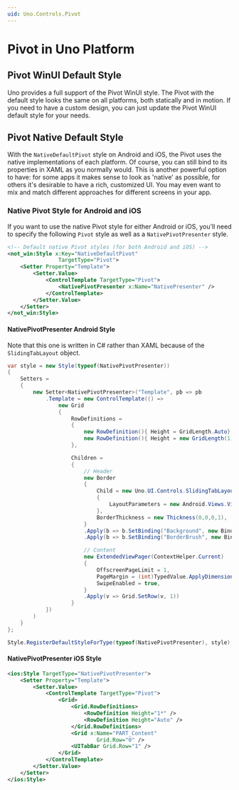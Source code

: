 ```yaml
---
uid: Uno.Controls.Pivot
---
```


# Pivot in Uno Platform

## Pivot WinUI Default Style

Uno provides a full support of the Pivot WinUI style.
The Pivot with the default style looks the same on all platforms, both statically and in motion.
If you need to have a custom design, you can just update the Pivot WinUI default style for your needs.

## Pivot Native Default Style

With the `NativeDefaultPivot` style on Android and iOS, the Pivot uses the native implementations of each platform.
Of course, you can still bind to its properties in XAML as you normally would.
This is another powerful option to have: for some apps it makes sense to look as 'native' as possible, for others it's desirable to have a rich, customized UI.
You may even want to mix and match different approaches for different screens in your app.

### Native Pivot Style for Android and iOS

If you want to use the native Pivot style for either Android or iOS, you'll need to specify the following `Pivot` style as well as a `NativePivotPresenter` style.

```xml
<!-- Default native Pivot styles (for both Android and iOS) -->
<not_win:Style x:Key="NativeDefaultPivot"
                TargetType="Pivot">
    <Setter Property="Template">
        <Setter.Value>
            <ControlTemplate TargetType="Pivot">
                <NativePivotPresenter x:Name="NativePresenter" />
            </ControlTemplate>
        </Setter.Value>
    </Setter>
</not_win:Style>
```

#### NativePivotPresenter Android Style

Note that this one is written in C# rather than XAML because of the `SlidingTabLayout` object.

```csharp
var style = new Style(typeof(NativePivotPresenter))
{
    Setters =
    {
        new Setter<NativePivotPresenter>("Template", pb => pb
            .Template = new ControlTemplate(() =>
                new Grid
                {
                    RowDefinitions =
                    {
                        new RowDefinition(){ Height = GridLength.Auto},
                        new RowDefinition(){ Height = new GridLength(1, GridUnitType.Star)},
                    },

                    Children =
                    {
                        // Header
                        new Border
                        {
                            Child = new Uno.UI.Controls.SlidingTabLayout(ContextHelper.Current)
                            {
                                LayoutParameters = new Android.Views.ViewGroup.LayoutParams(Android.Views.ViewGroup.LayoutParams.MatchParent, Android.Views.ViewGroup.LayoutParams.WrapContent),
                            },
                            BorderThickness = new Thickness(0,0,0,1),
                        }
                        .Apply(b => b.SetBinding("Background", new Binding { Path = "Background", RelativeSource = RelativeSource.TemplatedParent }))
                        .Apply(b => b.SetBinding("BorderBrush", new Binding { Path = "BorderBrush", RelativeSource = RelativeSource.TemplatedParent })),

                        // Content
                        new ExtendedViewPager(ContextHelper.Current)
                        {
                            OffscreenPageLimit = 1,
                            PageMargin = (int)TypedValue.ApplyDimension(ComplexUnitType.Dip, 4, ContextHelper.Current.Resources.DisplayMetrics),
                            SwipeEnabled = true,
                        }
                        .Apply(v => Grid.SetRow(v, 1))
                    }
            })
        )
    }
};

Style.RegisterDefaultStyleForType(typeof(NativePivotPresenter), style);
```

#### NativePivotPresenter iOS Style

```xml
<ios:Style TargetType="NativePivotPresenter">
    <Setter Property="Template">
        <Setter.Value>
            <ControlTemplate TargetType="Pivot">
                <Grid>
                    <Grid.RowDefinitions>
                        <RowDefinition Height="1*" />
                        <RowDefinition Height="Auto" />
                    </Grid.RowDefinitions>
                    <Grid x:Name="PART_Content"
                            Grid.Row="0" />
                    <UITabBar Grid.Row="1" />
                </Grid>
            </ControlTemplate>
        </Setter.Value>
    </Setter>
</ios:Style>
```
